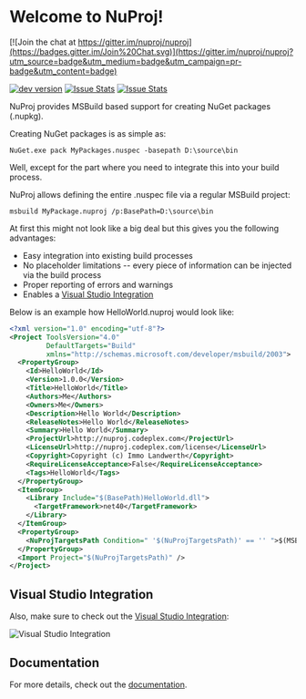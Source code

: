 # Welcome to NuProj!

[![Join the chat at https://gitter.im/nuproj/nuproj](https://badges.gitter.im/Join%20Chat.svg)](https://gitter.im/nuproj/nuproj?utm_source=badge&utm_medium=badge&utm_campaign=pr-badge&utm_content=badge)

[![dev version][build-status-img]][build-status-url] [![Issue Stats][pull-requests-img]][pull-requests-url] [![Issue Stats][issues-closed-img]][issues-closed-url]

[build-status-img]: http://img.shields.io/appveyor/ci/terrajobst/nuproj.svg?style=flat
[build-status-url]: https://ci.appveyor.com/project/terrajobst/nuproj

[pull-requests-img]: http://www.issuestats.com/github/nuproj/nuproj/badge/pr
[pull-requests-url]: http://www.issuestats.com/github/nuproj/nuproj

[issues-closed-img]: http://www.issuestats.com/github/nuproj/nuproj/badge/issue
[issues-closed-url]: http://www.issuestats.com/github/nuproj/nuproj

NuProj provides MSBuild based support for creating NuGet packages (.nupkg).

Creating NuGet packages is as simple as:

    NuGet.exe pack MyPackages.nuspec -basepath D:\source\bin

Well, except for the part where you need to integrate this into your build
process.

NuProj allows defining the entire .nuspec file via a regular MSBuild project:

    msbuild MyPackage.nuproj /p:BasePath=D:\source\bin

At first this might not look like a big deal but this gives you the following
advantages:

* Easy integration into existing build processes
* No placeholder limitations -- every piece of information can be injected via
  the build process
* Proper reporting of errors and warnings
* Enables a [Visual Studio Integration][NuProjVS]

Below is an example how HelloWorld.nuproj would look like:

```xml
<?xml version="1.0" encoding="utf-8"?>
<Project ToolsVersion="4.0"
         DefaultTargets="Build"
         xmlns="http://schemas.microsoft.com/developer/msbuild/2003">
  <PropertyGroup>
    <Id>HelloWorld</Id>
    <Version>1.0.0</Version>
    <Title>HelloWorld</Title>
    <Authors>Me</Authors>
    <Owners>Me</Owners>
    <Description>Hello World</Description>
    <ReleaseNotes>Hello World</ReleaseNotes>
    <Summary>Hello World</Summary>
    <ProjectUrl>http://nuproj.codeplex.com</ProjectUrl>
    <LicenseUrl>http://nuproj.codeplex.com/license</LicenseUrl>
    <Copyright>Copyright (c) Immo Landwerth</Copyright>
    <RequireLicenseAcceptance>False</RequireLicenseAcceptance>
    <Tags>HelloWorld</Tags>
  </PropertyGroup>
  <ItemGroup>
    <Library Include="$(BasePath)HelloWorld.dll">
      <TargetFramework>net40</TargetFramework>
    </Library>
  </ItemGroup>
  <PropertyGroup>
    <NuProjTargetsPath Condition=" '$(NuProjTargetsPath)' == '' ">$(MSBuildExtensionsPath)\NuProj\NuProj.targets</NuProjTargetsPath>
  </PropertyGroup>
  <Import Project="$(NuProjTargetsPath)" />
</Project>
```

## Visual Studio Integration

Also, make sure to check out the [Visual Studio Integration][NuProjVS]:

![Visual Studio Integration](docs/NuProjVS.png)

## Documentation

For more details, check out the [documentation](docs/Documentation.md).

[NuProjVS]: http://visualstudiogallery.msdn.microsoft.com/fbe9b9b8-34ae-47b5-a751-cb71a16f7e96
